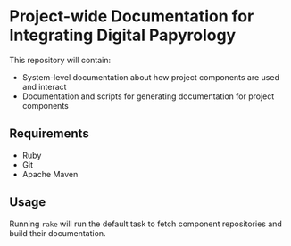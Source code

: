 Project-wide Documentation for Integrating Digital Papyrology
=============================================================

This repository will contain:

* System-level documentation about how project components are used and interact
* Documentation and scripts for generating documentation for project components

## Requirements

* Ruby
* Git
* Apache Maven

## Usage

Running `rake` will run the default task to fetch component repositories and build
their documentation.

